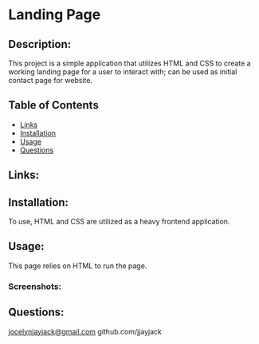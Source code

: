 # Landing Page
  
 
  ## Description:
  This project is a simple application that utilizes HTML and CSS to create a working landing page for a user to interact with; can be used as initial contact page for website.
  
  ## Table of Contents
  - [Links](#links)
  - [Installation](#installation)
  - [Usage](#usage)
  - [Questions](#email)

  ## Links:

  ## Installation:
  To use, HTML and CSS are utilized as a heavy frontend application.

  ## Usage:
  This page relies on HTML to run the page.
  ### Screenshots:



  ## Questions:
  jocelynjayjack@gmail.com
  github.com/jjayjack
